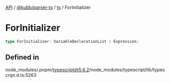 [API](../../../../../packages.md) / [@kubb/parser-ts](../../../index.md) / [ts](../index.md) / ForInitializer

# ForInitializer

```ts
type ForInitializer: VariableDeclarationList | Expression;
```

## Defined in

node\_modules/.pnpm/typescript@5.6.2/node\_modules/typescript/lib/typescript.d.ts:5263
